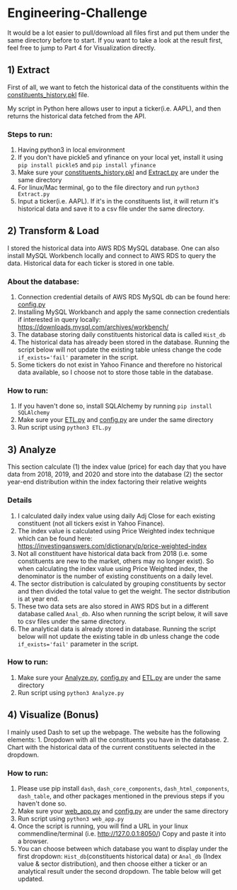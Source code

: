 # Engineering-Challenge

It would be a lot easier to pull/download all files first and put them under the same directory before to start. If you want to take a look at the result first, feel free to jump to Part 4 for Visualization directly. 

## 1) Extract

First of all, we want to fetch the historical data of the constituents within the [constituents_history.pkl](https://github.com/liangblairshi/Engineering-Challenge/blob/f4fd5e9c7b9a4a173b4e83696c0d997617e39d4d/constituents_history.pkl) file.

My script in Python here allows user to input a ticker(i.e. AAPL), and then returns the historical data fetched from the API.

### Steps to run:
  1. Having python3 in local environment
  2. If you don't have pickle5 and yfinance on your local yet, install it using ```pip install pickle5``` and ```pip install yfinance```
  3. Make sure your [constituents_history.pkl](https://github.com/liangblairshi/Engineering-Challenge/blob/f4fd5e9c7b9a4a173b4e83696c0d997617e39d4d/constituents_history.pkl) and [Extract.py](https://github.com/liangblairshi/Engineering-Challenge/blob/f4fd5e9c7b9a4a173b4e83696c0d997617e39d4d/Extract.py) are under the same directory
  4. For linux/Mac terminal, go to the file directory and run ```python3 Extract.py```
  5. Input a ticker(i.e. AAPL). If it's in the constituents list, it will return it's historical data and save it to a csv file under the same directory. 

## 2) Transform & Load

I stored the historical data into AWS RDS MySQL database. One can also install MySQL Workbench locally and connect to AWS RDS to query the data. Historical data for each ticker is stored in one table. 

### About the database: 
  1. Connection credential details of AWS RDS MySQL db can be found here: [config.py](https://github.com/liangblairshi/Engineering-Challenge/blob/f4fd5e9c7b9a4a173b4e83696c0d997617e39d4d/config.py)
  2. Installing MySQL Workbanch and apply the same connection credentials if interested in query locally: https://downloads.mysql.com/archives/workbench/
  3. The database storing daily constituents historical data is called ```Hist_db```
  4. The historical data has already been stored in the database. Running the script below will not update the existing table unless change the code ```if_exists='fail'``` parameter in the script.
  5. Some tickers do not exist in Yahoo Finance and therefore no historical data available, so I choose not to store those table in the database.

### How to run:
  1. If you haven't done so, install SQLAlchemy by running ```pip install SQLAlchemy```
  2. Make sure your [ETL.py](https://github.com/liangblairshi/Engineering-Challenge/blob/f4fd5e9c7b9a4a173b4e83696c0d997617e39d4d/ETL.py) and [config.py](https://github.com/liangblairshi/Engineering-Challenge/blob/f4fd5e9c7b9a4a173b4e83696c0d997617e39d4d/config.py) are under the same directory
  3. Run script using ```python3 ETL.py```

## 3) Analyze

This section calculate (1) the index value (price) for each day that you have data from 2018, 2019, and 2020 and store into the database
                       (2) the sector year-end distribution within the index factoring their relative weights
                       
### Details
  1. I calculated daily index value using daily Adj Close for each existing constituent (not all tickers exist in Yahoo Finance).
  2. The index value is calculated using Price Weighted index technique which can be found here: https://investinganswers.com/dictionary/p/price-weighted-index
  3. Not all constituent have historical data back from 2018 (i.e. some constituents are new to the market, others may no longer exist). So when calculating the index value using Price Weighted index, the denominator is the number of existing constituents on a daily level.
  4. The sector distribution is calculated by grouping constituents by sector and then divided the total value to get the weight. The sector distribution is at year end.
  5. These two data sets are also stored in AWS RDS but in a different database called ```Anal_db```. Also when running the script below, it will save to csv files under the same directory.
  6. The analytical data is already stored in database. Running the script below will not update the existing table in db unless change the code ```if_exists='fail'``` parameter in the script.

### How to run:
  1. Make sure your [Analyze.py](https://github.com/liangblairshi/Engineering-Challenge/blob/f4fd5e9c7b9a4a173b4e83696c0d997617e39d4d/Analyze.py), [config.py](https://github.com/liangblairshi/Engineering-Challenge/blob/f4fd5e9c7b9a4a173b4e83696c0d997617e39d4d/config.py) and [ETL.py](https://github.com/liangblairshi/Engineering-Challenge/blob/f4fd5e9c7b9a4a173b4e83696c0d997617e39d4d/ETL.py) are under the same directory
  2. Run script using ```python3 Analyze.py```

## 4) Visualize (Bonus)

I mainly used Dash to set up the webpage. The website has the following elements:
    1. Dropdown with all the constituents you have in the database.
    2. Chart with the historical data of the current constituents selected in the dropdown.
    
### How to run:
  1. Please use pip install ```dash```, ```dash_core_components```, ```dash_html_components```, ```dash_table```, and other packages mentioned in the previous steps if you haven't done so.
  2. Make sure your [web_app.py](https://github.com/liangblairshi/Engineering-Challenge/blob/f4fd5e9c7b9a4a173b4e83696c0d997617e39d4d/web_app.py) and [config.py](https://github.com/liangblairshi/Engineering-Challenge/blob/f4fd5e9c7b9a4a173b4e83696c0d997617e39d4d/config.py) are under the same directory
  3. Run script using ```python3 web_app.py```
  4. Once the script is running, you will find a URL in your linux commendline/terminal (i.e. http://127.0.0.1:8050/) Copy and paste it into a browser.
  5. You can choose between which database you want to display under the first dropdown: ```Hist_db```(constituents historical data) or ```Anal_db``` (Index value & sector distribution), and then choose either a ticker or an analytical result under the second dropdown. The table below will get updated.
